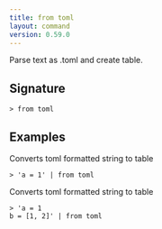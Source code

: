 ```yaml
---
title: from toml
layout: command
version: 0.59.0
---
```


Parse text as .toml and create table.

## Signature

```> from toml ```

## Examples

Converts toml formatted string to table
```shell
> 'a = 1' | from toml
```

Converts toml formatted string to table
```shell
> 'a = 1
b = [1, 2]' | from toml
```

